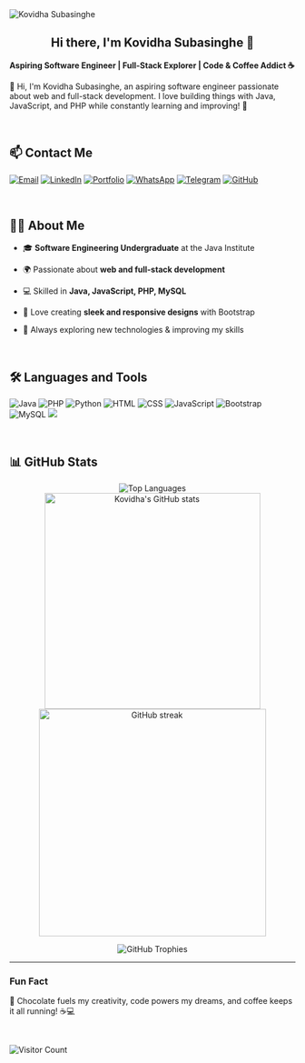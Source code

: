 <img src="https://media.licdn.com/dms/image/v2/D5616AQHBy0LzpvZwow/profile-displaybackgroundimage-shrink_350_1400/profile-displaybackgroundimage-shrink_350_1400/0/1727427001320?e=1745452800&v=beta&t=EBXnaaruvyCPPSed8ivIR9tmFBRJYsvrgg_j9AGVYYs" alt="Kovidha Subasinghe" />

<h2 align="center">Hi there, I'm Kovidha Subasinghe 👋</h2>

**Aspiring Software Engineer | Full-Stack Explorer | Code & Coffee Addict ☕**

👋 Hi, I'm Kovidha Subasinghe, an aspiring software engineer passionate about web and full-stack development. I love building things with Java, JavaScript, and PHP while constantly learning and improving! 🚀

&nbsp;


## 📫 Contact Me
<!--
- 📧 **Email**:[kovidhasubasinghe@gmail.com](mailto:kovidhasubasinghe@gmail.com)
- 💼 **LinkedIn:** [Kovidha Subasinghe](https://www.linkedin.com/in/kovidha-subasinghe)
- 🌍 **Portfolio:** [View My Portfolio](https://roguechocoholic-test-portfolio.vercel.app)
- 💬 **Telegram:** [Kovidha Subasinghe](https://t.me/RogueChocoholic)
- 📱 **Whatsapp** [Kovidha Subasinghe](https://wa.me/message/UKXKP62H4BLDJ1)
-->

[![Email](https://img.shields.io/badge/Email-D14836?style=for-the-badge&logo=gmail&logoColor=white)](mailto:kovidhasubasinghe@gmail.com)
[![LinkedIn](https://img.shields.io/badge/LinkedIn-0077B5?style=for-the-badge&logo=linkedin&logoColor=white)](https://www.linkedin.com/in/kovidha-subasinghe)
[![Portfolio](https://img.shields.io/badge/Portfolio-000000?style=for-the-badge&logo=appveyor&logoColor=white)](https://roguechocoholic-test-portfolio.vercel.app)
[![WhatsApp](https://img.shields.io/badge/WhatsApp-25D366?style=for-the-badge&logo=whatsapp&logoColor=white)](https://wa.me/message/UKXKP62H4BLDJ1)
[![Telegram](https://img.shields.io/badge/Telegram-2CA5E0?style=for-the-badge&logo=telegram&logoColor=white)](https://t.me/RogueChocoholic)
[![GitHub](https://img.shields.io/badge/GitHub-000000?style=for-the-badge&logo=github&logoColor=white)](https://github.com/RogueChocoholic)

  &nbsp;

## 🧑‍💻 About Me

- 🎓 **Software Engineering Undergraduate** at the Java Institute  
- 🌍 Passionate about **web and full-stack development**  
- 💻 Skilled in **Java, JavaScript, PHP, MySQL**  
- 🎨 Love creating **sleek and responsive designs** with Bootstrap  
- 🚀 Always exploring new technologies & improving my skills  


  &nbsp;

## 🛠️ Languages and Tools


  ![Java](https://img.shields.io/badge/Java-ED8B00?style=for-the-badge&logo=java&logoColor=white)
  ![PHP](https://img.shields.io/badge/PHP-777BB4?style=for-the-badge&logo=php&logoColor=white)
  ![Python](https://img.shields.io/badge/Python-3776AB?style=for-the-badge&logo=python&logoColor=white)
  ![HTML](https://img.shields.io/badge/HTML5-E34F26?style=for-the-badge&logo=html5&logoColor=white)
  ![CSS](https://img.shields.io/badge/CSS3-1572B6?style=for-the-badge&logo=css3&logoColor=white)
  ![JavaScript](https://img.shields.io/badge/JavaScript-F7DF1E?style=for-the-badge&logo=javascript&logoColor=black)
  ![Bootstrap](https://img.shields.io/badge/Bootstrap-563D7C?style=for-the-badge&logo=bootstrap&logoColor=white)
  ![MySQL](https://img.shields.io/badge/MySQL-4479A1?style=for-the-badge&logo=mysql&logoColor=white)
  <img src="https://img.shields.io/badge/Arduino-00979D?style=for-the-badge&logo=Arduino&logoColor=white" />

  &nbsp;

## 📊 GitHub Stats

<p align="center">  
  <img src="https://github-readme-stats.vercel.app/api/top-langs/?username=RogueChocoholic&theme=nord&layout=compact" alt="Top Languages" />  <br>
  <img src="https://github-readme-stats.vercel.app/api?username=RogueChocoholic&show_icons=true&theme=nord" alt="Kovidha's GitHub stats" width="380px" />
  <img src="https://github-readme-streak-stats.herokuapp.com/?user=RogueChocoholic&theme=nord" alt="GitHub streak" width="400px" />
</p>

<p align="center">
<img src="https://github-profile-trophy.vercel.app/?username=RogueChocoholic&theme=nord&no-frame=true&margin-w=10" alt="GitHub Trophies" />
</p>

<!--![Kovidha's github activity graph](https://github-readme-activity-graph.vercel.app/graph?username=RogueChocoholic&theme=nord) -->


---
### Fun Fact
🍫 Chocolate fuels my creativity, code powers my dreams, and coffee keeps it all running! ☕💻

&nbsp;

![Visitor Count](https://komarev.com/ghpvc/?username=RogueChocoholic&color=blue)
